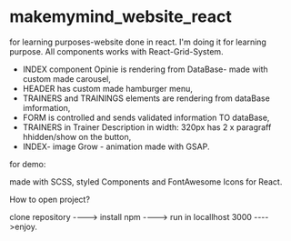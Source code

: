 # makemymind_website_react
for learning purposes-website done in react. I'm doing it for learning purpose. 
All components works with React-Grid-System.

- INDEX component Opinie is rendering from DataBase- made with custom made carousel,
- HEADER has custom made hamburger menu,
- TRAINERS and TRAININGS elements are rendering from dataBase imformation,
- FORM is controlled and sends validated information TO dataBase,
- TRAINERS in Trainer Description in width: 320px has 2 x paragraff hhidden/show on the button,
- INDEX- image Grow - animation made with GSAP.

for demo:

made with SCSS, styled Components and FontAwesome Icons for React.



How to open project?

clone repository
----> install npm
----> run in locallhost 3000
---->enjoy.
